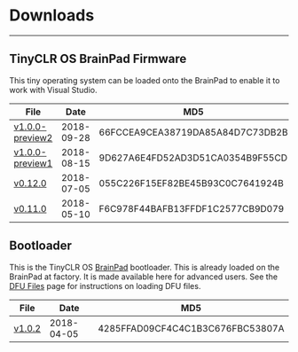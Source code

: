 # Downloads
---
## TinyCLR OS BrainPad Firmware
This tiny operating system can be loaded onto the BrainPad to enable it to work with Visual Studio.

File | Date | MD5
--- | --- | ---
[v1.0.0-preview2](http://files.ghielectronics.com/downloads/BrainPad/Firmwares/TinyCLR/BrainPad%20Firmware%20v1.0.0-preview2.uf2) | 2018-09-28 | 66FCCEA9CEA38719DA85A84D7C73DB2B
[v1.0.0-preview1](http://files.ghielectronics.com/downloads/BrainPad/Firmwares/TinyCLR/BrainPad%20Firmware%20v1.0.0-preview1.uf2) | 2018-08-15 | 9D627A6E4FD52AD3D51CA0354B9F55CD
[v0.12.0](http://files.ghielectronics.com/downloads/BrainPad/Firmwares/TinyCLR/BrainPad%20Firmware%20v0.12.0.uf2) | 2018-07-05 | 055C226F15EF82BE45B93C0C7641924B
[v0.11.0](http://files.ghielectronics.com/downloads/BrainPad/Firmwares/TinyCLR/BrainPad%20Firmware%20v0.11.0.uf2) | 2018-05-10 | F6C978F44BAFB13FFDF1C2577CB9D079


## Bootloader
This is the TinyCLR OS [BrainPad](http://www.brainpad.com) bootloader. This is already loaded on the BrainPad at factory. It is made available here for advanced users.
See the [DFU Files](dfu-files.md) page for instructions on loading DFU files.

File | Date | MD5
--- | --- | ---
[v1.0.2](http://files.ghielectronics.com/downloads/Bootloaders/MakeCode/BrainPad%20Bootloader%20v1.0.2.dfu) | 2018-04-05 | 4285FFAD09CF4C4C1B3C676FBC53807A
